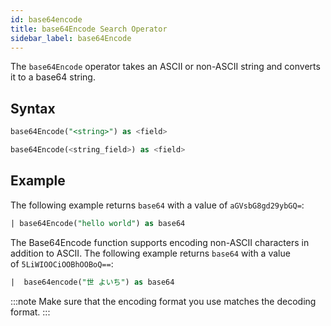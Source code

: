 ```yaml
---
id: base64encode
title: base64Encode Search Operator
sidebar_label: base64Encode
---
```

The `base64Encode` operator takes an ASCII or non-ASCII string and converts it to a base64 string.

## Syntax

```sql
base64Encode("<string>") as <field>
```

```sql
base64Encode(<string_field>) as <field>
```

## Example

The following example returns `base64` with a value of `aGVsbG8gd29ybGQ=`:

```sql
| base64Encode("hello world") as base64
```

The Base64Encode function supports encoding non-ASCII characters in addition to ASCII. The following example returns `base64` with a value of `5LiWIOOCiOOBhOOBoQ==`:

```sql
|  base64encode("世 よいち") as base64
```

:::note
Make sure that the encoding format you use matches the decoding format.
:::
